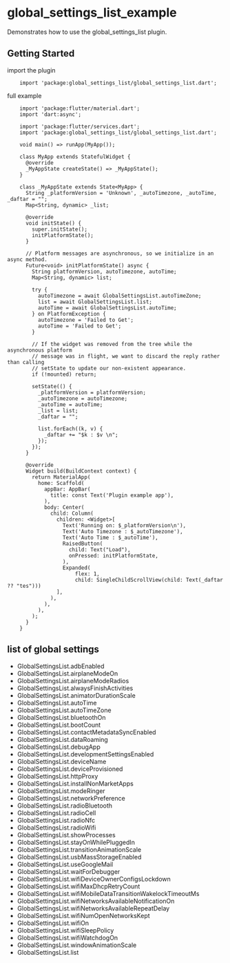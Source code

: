 # global_settings_list_example

Demonstrates how to use the global_settings_list plugin.

## Getting Started

import the plugin
```flutter
    import 'package:global_settings_list/global_settings_list.dart';
```

full example

```flutter
    import 'package:flutter/material.dart';
    import 'dart:async';

    import 'package:flutter/services.dart';
    import 'package:global_settings_list/global_settings_list.dart';

    void main() => runApp(MyApp());

    class MyApp extends StatefulWidget {
      @override
      _MyAppState createState() => _MyAppState();
    }

    class _MyAppState extends State<MyApp> {
      String _platformVersion = 'Unknown', _autoTimezone, _autoTime, _daftar = "";
      Map<String, dynamic> _list;

      @override
      void initState() {
        super.initState();
        initPlatformState();
      }

      // Platform messages are asynchronous, so we initialize in an async method.
      Future<void> initPlatformState() async {
        String platformVersion, autoTimezone, autoTime;
        Map<String, dynamic> list;

        try {
          autoTimezone = await GlobalSettingsList.autoTimeZone;
          list = await GlobalSettingsList.list;
          autoTime = await GlobalSettingsList.autoTime;
        } on PlatformException {
          autoTimezone = 'Failed to Get';
          autoTime = 'Failed to Get';
        }

        // If the widget was removed from the tree while the asynchronous platform
        // message was in flight, we want to discard the reply rather than calling
        // setState to update our non-existent appearance.
        if (!mounted) return;

        setState(() {
          _platformVersion = platformVersion;
          _autoTimezone = autoTimezone;
          _autoTime = autoTime;
          _list = list;
          _daftar = "";

          list.forEach((k, v) {
            _daftar += "$k : $v \n";
          });
        });
      }

      @override
      Widget build(BuildContext context) {
        return MaterialApp(
          home: Scaffold(
            appBar: AppBar(
              title: const Text('Plugin example app'),
            ),
            body: Center(
              child: Column(
                children: <Widget>[
                  Text('Running on: $_platformVersion\n'),
                  Text('Auto Timezone : $_autoTimezone'),
                  Text('Auto Time : $_autoTime'),
                  RaisedButton(
                    child: Text("Load"),
                    onPressed: initPlatformState,
                  ),
                  Expanded(
                      flex: 1,
                      child: SingleChildScrollView(child: Text(_daftar ?? "tes")))
                ],
              ),
            ),
          ),
        );
      }
    }

```


## list of global settings
- GlobalSettingsList.adbEnabled
- GlobalSettingsList.airplaneModeOn
- GlobalSettingsList.airplaneModeRadios
- GlobalSettingsList.alwaysFinishActivities
- GlobalSettingsList.animatorDurationScale
- GlobalSettingsList.autoTime
- GlobalSettingsList.autoTimeZone
- GlobalSettingsList.bluetoothOn
- GlobalSettingsList.bootCount
- GlobalSettingsList.contactMetadataSyncEnabled
- GlobalSettingsList.dataRoaming
- GlobalSettingsList.debugApp
- GlobalSettingsList.developmentSettingsEnabled
- GlobalSettingsList.deviceName
- GlobalSettingsList.deviceProvisioned
- GlobalSettingsList.httpProxy
- GlobalSettingsList.installNonMarketApps
- GlobalSettingsList.modeRinger
- GlobalSettingsList.networkPreference
- GlobalSettingsList.radioBluetooth
- GlobalSettingsList.radioCell
- GlobalSettingsList.radioNfc
- GlobalSettingsList.radioWifi
- GlobalSettingsList.showProcesses
- GlobalSettingsList.stayOnWhilePluggedIn
- GlobalSettingsList.transitionAnimationScale
- GlobalSettingsList.usbMassStorageEnabled
- GlobalSettingsList.useGoogleMail
- GlobalSettingsList.waitForDebugger
- GlobalSettingsList.wifiDeviceOwnerConfigsLockdown
- GlobalSettingsList.wifiMaxDhcpRetryCount
- GlobalSettingsList.wifiMobileDataTransitionWakelockTimeoutMs
- GlobalSettingsList.wifiNetworksAvailableNotificationOn
- GlobalSettingsList.wifiNetworksAvailableRepeatDelay
- GlobalSettingsList.wifiNumOpenNetworksKept
- GlobalSettingsList.wifiOn
- GlobalSettingsList.wifiSleepPolicy
- GlobalSettingsList.wifiWatchdogOn
- GlobalSettingsList.windowAnimationScale
- GlobalSettingsList.list